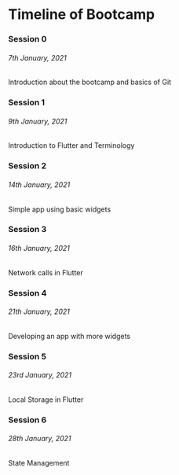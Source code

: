 # Timeline of Bootcamp

### Session 0

###### 7th January, 2021

Introduction about the bootcamp and basics of Git

### Session 1

###### 9th January, 2021

Introduction to Flutter and Terminology

### Session 2

###### 14th January, 2021

Simple app using basic widgets

### Session 3

###### 16th January, 2021

Network calls in Flutter

### Session 4

###### 21th January, 2021

Developing an app with more widgets

### Session 5

###### 23rd January, 2021

Local Storage in Flutter

### Session 6

###### 28th January, 2021

State Management
